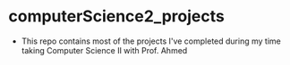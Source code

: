 # computerScience2_projects
- This repo contains most of the projects I've completed during my time taking Computer Science II with Prof. Ahmed
